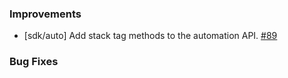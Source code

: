 ### Improvements

- [sdk/auto] Add stack tag methods to the automation API.
  [#89](https://github.com/pulumi/pulumi-dotnet/pull/89)

### Bug Fixes
